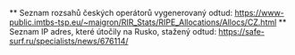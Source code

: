** Seznam rozsahů českých operátorů vygenerovaný odtud: https://www-public.imtbs-tsp.eu/~maigron/RIR_Stats/RIPE_Allocations/Allocs/CZ.html
** Seznam IP adres, které útočily na Rusko, stažený odtud: https://safe-surf.ru/specialists/news/676114/
